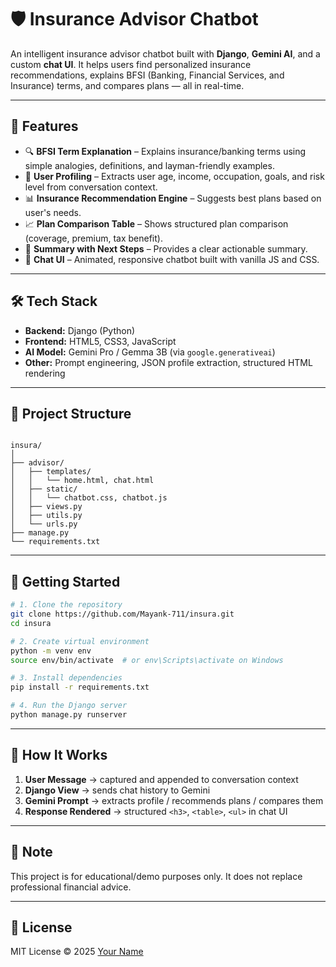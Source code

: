 # 🛡️ Insurance Advisor Chatbot

An intelligent insurance advisor chatbot built with **Django**, **Gemini AI**, and a custom **chat UI**. It helps users find personalized insurance recommendations, explains BFSI (Banking, Financial Services, and Insurance) terms, and compares plans — all in real-time.

---

## 🚀 Features

- 🔍 **BFSI Term Explanation** – Explains insurance/banking terms using simple analogies, definitions, and layman-friendly examples.
- 👤 **User Profiling** – Extracts user age, income, occupation, goals, and risk level from conversation context.
- 📊 **Insurance Recommendation Engine** – Suggests best plans based on user's needs.
- 📈 **Plan Comparison Table** – Shows structured plan comparison (coverage, premium, tax benefit).
- 🧾 **Summary with Next Steps** – Provides a clear actionable summary.
- 💬 **Chat UI** – Animated, responsive chatbot built with vanilla JS and CSS.

---

## 🛠️ Tech Stack

- **Backend:** Django (Python)
- **Frontend:** HTML5, CSS3, JavaScript
- **AI Model:** Gemini Pro / Gemma 3B (via `google.generativeai`)
- **Other:** Prompt engineering, JSON profile extraction, structured HTML rendering

---

## 📂 Project Structure

```

insura/
│
├── advisor/
│   ├── templates/
│   │   └── home.html, chat.html
│   ├── static/
│   │   └── chatbot.css, chatbot.js
│   ├── views.py
│   ├── utils.py
│   └── urls.py
├── manage.py
└── requirements.txt

````

---

## 🧪 Getting Started

```bash
# 1. Clone the repository
git clone https://github.com/Mayank-711/insura.git
cd insura

# 2. Create virtual environment
python -m venv env
source env/bin/activate  # or env\Scripts\activate on Windows

# 3. Install dependencies
pip install -r requirements.txt

# 4. Run the Django server
python manage.py runserver
````

---

## 🧠 How It Works

1. **User Message** → captured and appended to conversation context
2. **Django View** → sends chat history to Gemini
3. **Gemini Prompt** → extracts profile / recommends plans / compares them
4. **Response Rendered** → structured `<h3>`, `<table>`, `<ul>` in chat UI

---

## 📌 Note

This project is for educational/demo purposes only. It does not replace professional financial advice.

---

## 📄 License

MIT License © 2025 [Your Name](https://github.com/Mayank-711)



